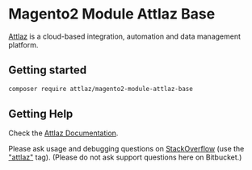 Magento2 Module Attlaz Base
============================


[Attlaz](https://attlaz.com) is a cloud-based integration, automation and data management platform.

## Getting started ## 

```sh
composer require attlaz/magento2-module-attlaz-base
```

## Getting Help ##

Check the [Attlaz Documentation](https://docs.attlaz.com).

Please ask usage and debugging questions on [StackOverflow](http://stackoverflow.com/questions/tagged/attlaz) (use the ["attlaz"](http://stackoverflow.com/questions/ask?tags=attlaz) tag).
(Please do not ask support questions here on Bitbucket.)

